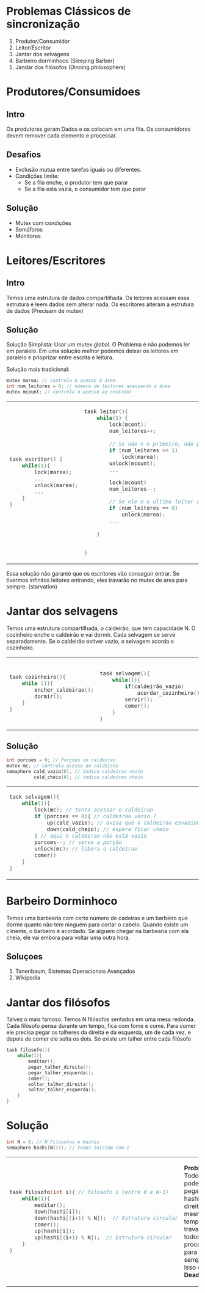# Problemas Clássicos de sincronização

1. Produtor/Consumidor
2. Leitor/Escritor
3. Jantar dos selvagens
4. Barbeiro dorminhoco (Sleeping Barber)
5. Jandar dos filósofos (Dinning philosophers)

# Produtores/Consumidoes

## Intro

Os produtores geram Dados e os colocam em uma fila. Os consumidores devem remover cada elemento e processar.

## Desafios

- Exclusão mutua entre tarefas iguais ou diferentes.
- Condições limite: 
  - Se a fila enche, o produtor tem que parar
  - Se a fila esta vazia, o consumidor tem que parar

## Solução

- Mutex com condições
- Semáforos
- Monitores

# Leitores/Escritores

## Intro

Temos uma estrutura de dados compartilhada. Os leitores acessam essa estrutura e leem dados sem alterar nada. Os escritores alteram a estrutura de dados (Precisam de mutex)

## Solução

Solução Simplista: Usar um mutex global. O Problema é não podemos ler em paralelo. Em uma solução melhor podemos deixar os leitores em paralelo e prioprizar entre escrita e leitura.

Solução mais tradicional:

```C
mutex marea; // controla o acesso à área
int num_leitores = 0; // número de leitores acessando a área
mutex mcount; // controla o acesso ao contador
```

<table>
<td>

```C
task escritor() {
    while(1){
        lock(marea);
        ...
        unlock(marea);
        ...
    }
}
```
</td>
<td>


```C
task leitor(){
    while(1) {
        lock(mcont);
        num_leitores++;
        
        // Se não e o primeiro, não precisa travar
        if (num_leitores == 1) 
            lock(marea);
        unlock(mcount);
        ...

        lock(mcount)
        num_leitores--;

        // Se ele e o ultimo leitor a sair
        if (num_leitores == 0)
            unlock(marea);
        ...
        
    }


}
```

</td>
</table>

Essa solução não garante que os escritores vão conseguir entrar. Se tivermos infinitos leitores entrando, eles travarão no mutex de area para sempre. (starvation)

# Jantar dos selvagens

Temos uma estrutura compartilhada, o caldeirão, que tem capacidade N. O cozinheiro enche o caldeirão e vai dormir. Cada selvagem se serve separadamente. Se o caldeirão estiver vazio, o selvagem acorda o cozinheiro.

<table>
<td>

```C
task cozinheiro(){
    while (1){
        encher_caldeirao();
        dormir();
    }
}
```

</td>

<td>

```C

task selvagem(){
    while(1){
        if(caldeirão_vazio)
            acordar_cozinheiro()
        servir();
        comer();
    }
}
```

</td>

</table>



## Solução

```C
int porcoes = 0; // Porçoes no caldeirao
mutex mc; // controla acesso ao caldeirao
semaphore cald_vazio(0), // indica caldeirao vazio 
          cald_cheio(0); // indica caldeirao cheio
```

<table>
<td>

```C
task selvagem(){
    while(1){
        lock(mc); // tenta acessar o caldeirao
        if (porcoes == 0){ // caldeirao vazio ?
            up(cald_vazio); // avisa que o caldeirao esvaziou
            down(cald_cheio); // espera ficar cheio
        } // aqui o caldeirao não está vazio
        porcoes--; // serve a porção
        unlock(mc); // libera o caldeirao
        comer()
    }
}
```

</td>

<td>

```C
task cozinheiro(){
    while(1){
        down(cald_vazio); // aguarda o caldeirão esvaziar
        porcoes += M; //enche o caldeirão com M porções
        up(cald_cheio); // avisa que encheu o caldeirão
                        // So precisa de 1 up pois só tem 1 selvagem 
                           // servindo de cada vez
    }
}
```

</td>

</table>

# Barbeiro Dorminhoco

Temos uma barbearia com certo número de cadeiras e um barbeiro que dorme quanto não tem ninguém para cortar o cabelo. Quando existe um clinente, o barbeiro é acordado. Se alguem chegar na barbearia com ela cheia, ele vai embora para voltar uma outra hora.

## Soluçoes

1. Tanenbaum, Sistemas Operacionais Avançados
2. Wikipedia

# Jantar dos filósofos

Talvez o mais famoso. Temos N filósofos sentados em uma mesa redonda. Cada filósofo pensa durante um tempo, fica com fome e come. Para comer ele precisa pegar os talheres da direita e da esquerda, um de cada vez, e depois de comer ele solta os dois. Só existe um talher entre cada filósofo

```C
task filosofo(){
    while(1){
        meditar();
        pegar_talher_direita();
        pegar_talher_esquerda();
        comer();
        soltar_talher_direita();
        soltar_talher_esquerda();
    }
}
```

# Solução

```C
int N = 6; // N Filosofos e Hashis
semaphore hashi[N](1); // todos iniciam com 1
```

<table>
<td>

```C
task filosofo(int i){ // filosofo i (entre 0 e N-1)
    while(1){
        meditar();
        down(hashi[i]);
        down(hashi[(i+1) % N]);  // Estrutura circular
        comer();
        up(hashi[i]);
        up(hashi[(i+1) % N]);  // Estrutura circular
    }
}
```

</td>
<td>

**Problema**: Todos podem pegar o hashi da direita ao mesmo tempo e travar todos os processos para sempre. Isso é o **Deadlock**

</td>

</table>

